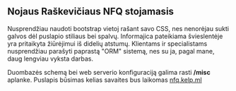 ## Nojaus Raškevičiaus NFQ stojamasis

Nusprendžiau naudoti bootstrap vietoj rašant savo CSS, nes  nenorėjau sukti galvos dėl puslapio stiliaus bei spalvų. Informajica pateikiama švieslentėje yra pritaikyta žiūrėjimui iš didelių atstumų. Klientams ir specialistams nusprendžiau parašyti paprastą "ORM" sistemą, nes su ja, pagal mane, daug lengviau vyksta darbas.

Duombazės schemą bei web serverio konfiguraciją galima rasti **/misc** aplanke.
Puslapis būsimas kelias savaites bus laikomas [nfq.kelp.ml](https://nfq.kelp.ml)
